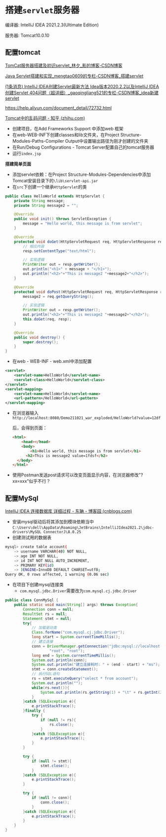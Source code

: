 # 搭建`servlet`服务器

编译器: IntelliJ IDEA 2021.2.3(Ultimate Edition)

服务器: Tomcat10.0.10

## 配置tomcat

[TomCat服务器搭建及初识servlet_林夕_影的博客-CSDN博客](https://blog.csdn.net/qq_30347133/article/details/83893513?utm_medium=distribute.pc_relevant.none-task-blog-2~default~baidujs_baidulandingword~default-0.opensearchhbase&spm=1001.2101.3001.4242.0)

[Java Servlet搭建和实现_mengtao0609的专栏-CSDN博客_搭建servlet](https://blog.csdn.net/mengtao0609/article/details/80443810)

[(1条消息) IntelliJ IDEA创建Servlet最新方法 Idea版本2020.2.2以及IntelliJ IDEA创建Servlet 404问题（超详细）_gaoqingliang521的专栏-CSDN博客_idea新建servlet](https://blog.csdn.net/gaoqingliang521/article/details/108677301)

https://help.aliyun.com/document_detail/72732.html

[Tomcat中的乱码问题 - 知乎 (zhihu.com)](https://zhuanlan.zhihu.com/p/279185777#:~:text=Tomcat中默,设置为UTF-8)

- 创建项目，在Add Frameworks Support 中添加web 框架
- 在web-WEB-INF下创建classes和lib文件夹，在Project Structure-Modules-Paths-Compiler Output中设置输出路径为刚才创建的文件夹
- 在Run/Debug Configurations - Tomcat Server配置自己的tomcat服务器
- 运行`index.jsp`

**搭建简单页面**

- 添加servlet依赖：在Project Structure-Modules-Dependencies中添加Tomcat安装目录下的`\lib\servlet-api.jar`
- 在`src`下创建一个继承`HttpServlet`的类

```java
public class HelloWorld extends HttpServlet {
    private String message;
    private String message2 = "";

    @Override
    public void init() throws ServletException {
        message = "Hello world, this message is from servlet";
    }

    @Override
    protected void doGet(HttpServletRequest req, HttpServletResponse resp) throws ServletException, IOException {
        // 相应内容
        resp.setContentType("text/html");

        // 实现逻辑
        PrintWriter out = resp.getWriter();
        out.println("<h1>" + message + "</h1>");
        out.println("<h2>"+"This is message2 "+message2+"</h2>");
    }

    @Override
    protected void doPost(HttpServletRequest req, HttpServletResponse resp) throws ServletException, IOException {
        message2 = req.getQueryString();

        // 实现逻辑
        PrintWriter out = resp.getWriter();
        out.println("<h2>"+"This is message2 "+message2+"</h2>");
        this.doGet(req, resp);
    }

    @Override
    public void destroy() {
        super.destroy();
    }
}

```

- 在web - WEB-INF - web.xml中添加配置

```xml
<servlet>
    <servlet-name>HelloWorld</servlet-name>
    <servlet-class>HelloWorld</servlet-class>        
</servlet>
<servlet-mapping>
    <servlet-name>HelloWorld</servlet-name>
    <url-pattern>/HelloWorld</url-pattern>
</servlet-mapping>
```

- 在浏览器输入`http://localhost:8080/Demo211021_war_exploded/HelloWorld?value=12df`

  后，会得到页面：

  ```html
  <html>
      <head></head>
      <body>
          <h1>Hello world, this message is from servlet</h1>
  		<h2>This is message2 value=1fdsf</h2>
  	</body>
  </html>
  ```

  

- 使用Postman发送post请求可以改变页面显示内容，在浏览器修改"?xx=xxx"似乎不行？

## 配置MySql

[IntelliJ IDEA 连接数据库 详细过程 - 东聃 - 博客园 (cnblogs.com)](https://www.cnblogs.com/Ran-Chen/p/9646187.html)

- 安装mysql驱动后将其添加到模块依赖当中`C:\Users\dell\AppData\Roaming\JetBrains\IntelliJIdea2021.2\jdbc-drivers\MySQL ConnectorJ\8.0.25`
- 创建测试用的数据表

```bash
mysql> create table account(
    -> username VARCHAR(40) NOT NULL,
    -> age INT NOT NULL,
    -> id INT NOT NULL AUTO_INCREMENT,
    -> PRIMARY KEY(id)
    -> )ENGINE=InnoDB DEFAULT CHARSET=utf8;
Query OK, 0 rows affected, 1 warning (0.06 sec)
```

- 在项目下创建mysql连接类
  - `com.mysql.jdbc.Driver`需要改为`com.mysql.cj.jdbc.Driver`

```java
public class ConnMySql {
    public static void main(String[] args) throws Exception{
        Connection conn = null;
        ResultSet rs = null;
        Statement stmt = null;
        try{
            // 加载驱动类
            Class.forName("com.mysql.cj.jdbc.Driver");
            long start = System.currentTimeMillis();
            // 建立连接
            conn = DriverManager.getConnection("jdbc:mysql://localhost:3306/testjdbc",
                    "root", "root");
            long end = System.currentTimeMillis();
            System.out.println(conn);
            System.out.println("建立连接耗时: " + (end - start) + "ms");
            stmt = conn.createStatement();
            // 执行SQL语句
            rs = stmt.executeQuery("select * from account");
            System.out.println("");
            while(rs.next()){
                System.out.println(rs.getString(1) + "\t" + rs.getInt(2));
            }
        }catch (SQLException e){
            e.printStackTrace();
        }finally {
            try {
                if (null != rs){
                    rs.close();
                }
            }catch (SQLException e){
                e.printStackTrace();
            }
        }

        try {
            if (null != stmt){
                stmt.close();
            }
        }catch (SQLException e){
            e.printStackTrace();
        }

        try {
            if (null != conn){
                conn.close();
            }
        }catch (SQLException e){
            e.printStackTrace();
        }
    }
}
```